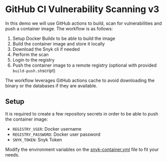 # GitHub CI Vulnerability Scanning v3

In this demo we will use GitHub actions to build, scan for vulnerabilities and push a container image.
The workflow is as follows:

1. Setup Docker Buildx to be able to build the image
2. Build the container image and store it locally
3. Download the Snyk cli if needed
4. Perform the scan
5. Login to the registry
6. Push the container image to a remote registry (optional with provided `build-push.sh`script)

The workflow leverages GitHub actions cache to avoid downloading the binary or
the databases if they are available.

## Setup

It is required to create a few repository secrets in order to be able to push the
container image:

* `REGISTRY_USER`: Docker username
* `REGISTRY_PASSWORD`: Docker user password
* `SNYK_TOKEN`: Snyk Token

Modify the environment variables on the [snyk-container.yml](snyk-container.yml) file to fit your needs.
```
